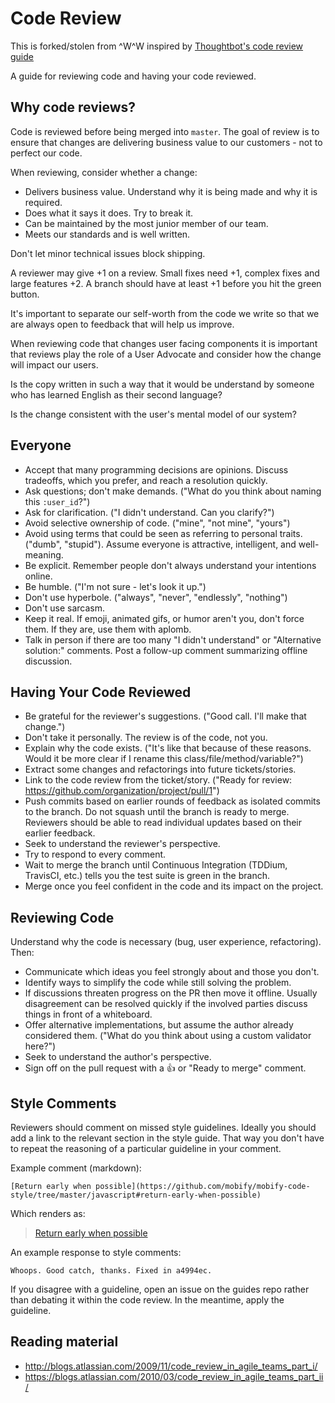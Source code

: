 Code Review
===========

This is forked/stolen from ^W^W inspired by
[Thoughtbot's code review guide](https://raw.githubusercontent.com/thoughtbot/guides/master/code-review/README.md)

A guide for reviewing code and having your code reviewed.

Why code reviews?
-----------------
Code is reviewed before being merged into `master`. The goal of review is to ensure that changes are delivering business value to our customers - not to perfect our code.

When reviewing, consider whether a change:

* Delivers business value. Understand why it is being made and why it is required.
* Does what it says it does. Try to break it.
* Can be maintained by the most junior member of our team.
* Meets our standards and is well written.

Don't let minor technical issues block shipping.

A reviewer may give +1 on a review. Small fixes need +1, complex fixes and large features +2. A branch should have at least +1 before you hit the green button.

It's important to separate our self-worth from the code we write so that we are always open to feedback that will help us improve.

When reviewing code that changes user facing components it is important that reviews play the role of a User Advocate and consider how the change will impact our users.

Is the copy written in such a way that it would be understand by someone who has learned English as their second language?

Is the change consistent with the user's mental model of our system?

Everyone
--------

* Accept that many programming decisions are opinions. Discuss tradeoffs, which
  you prefer, and reach a resolution quickly.
* Ask questions; don't make demands. ("What do you think about naming this
  `:user_id`?")
* Ask for clarification. ("I didn't understand. Can you clarify?")
* Avoid selective ownership of code. ("mine", "not mine", "yours")
* Avoid using terms that could be seen as referring to personal traits. ("dumb",
  "stupid"). Assume everyone is attractive, intelligent, and well-meaning.
* Be explicit. Remember people don't always understand your intentions online.
* Be humble. ("I'm not sure - let's look it up.")
* Don't use hyperbole. ("always", "never", "endlessly", "nothing")
* Don't use sarcasm.
* Keep it real. If emoji, animated gifs, or humor aren't you, don't force them.
  If they are, use them with aplomb.
* Talk in person if there are too many "I didn't understand" or "Alternative
  solution:" comments. Post a follow-up comment summarizing offline discussion.

Having Your Code Reviewed
-------------------------

* Be grateful for the reviewer's suggestions. ("Good call. I'll make that
  change.")
* Don't take it personally. The review is of the code, not you.
* Explain why the code exists. ("It's like that because of these reasons. Would
  it be more clear if I rename this class/file/method/variable?")
* Extract some changes and refactorings into future tickets/stories.
* Link to the code review from the ticket/story. ("Ready for review:
  https://github.com/organization/project/pull/1")
* Push commits based on earlier rounds of feedback as isolated commits to the
  branch. Do not squash until the branch is ready to merge. Reviewers should be
  able to read individual updates based on their earlier feedback.
* Seek to understand the reviewer's perspective.
* Try to respond to every comment.
* Wait to merge the branch until Continuous Integration (TDDium, TravisCI, etc.)
  tells you the test suite is green in the branch.
* Merge once you feel confident in the code and its impact on the project.

Reviewing Code
--------------

Understand why the code is necessary (bug, user experience, refactoring). Then:

* Communicate which ideas you feel strongly about and those you don't.
* Identify ways to simplify the code while still solving the problem.
* If discussions threaten progress on the PR then move it offline. Usually
  disagreement can be resolved quickly if the involved parties discuss things in
  front of a whiteboard.
* Offer alternative implementations, but assume the author already considered
  them. ("What do you think about using a custom validator here?")
* Seek to understand the author's perspective.
* Sign off on the pull request with a :thumbsup: or "Ready to merge" comment.

Style Comments
--------------

Reviewers should comment on missed style guidelines. Ideally you should add
a link to the relevant section in the style guide. That way you don't have to
repeat the reasoning of a particular guideline in your comment.

Example comment (markdown):

    [Return early when possible](https://github.com/mobify/mobify-code-style/tree/master/javascript#return-early-when-possible)
    
Which renders as:

> [Return early when possible](https://github.com/mobify/mobify-code-style/tree/master/javascript#return-early-when-possible)

An example response to style comments:

    Whoops. Good catch, thanks. Fixed in a4994ec.

If you disagree with a guideline, open an issue on the guides repo rather than
debating it within the code review. In the meantime, apply the guideline.

Reading material
----------------
* http://blogs.atlassian.com/2009/11/code_review_in_agile_teams_part_i/
* https://blogs.atlassian.com/2010/03/code_review_in_agile_teams_part_ii/

